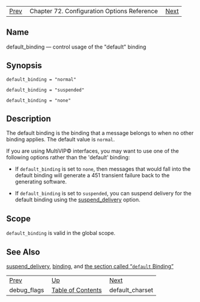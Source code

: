 |     |     |     |
| --- | --- | --- |
| [Prev](conf.ref.debug_flags)  | Chapter 72. Configuration Options Reference |  [Next](conf.ref.default_charset) |

<a name="conf.ref.default_binding"></a>
## Name

default_binding — control usage of the "default" binding

## Synopsis

`default_binding = "normal"`

`default_binding = "suspended"`

`default_binding = "none"`

<a name="idp24174192"></a>
## Description

The default binding is the binding that a message belongs to when no other binding applies. The default value is `normal`.

If you are using MultiVIP© interfaces, you may want to use one of the following options rather than the 'default' binding:

*   If `default_binding` is set to `none`, then messages that would fall into the default binding will generate a 451 transient failure back to the generating software.

*   If `default_binding` is set to `suspended`, you can suspend delivery for the default binding using the [suspend_delivery](conf.ref.suspend_delivery "suspend_delivery") option.

<a name="idp24181936"></a>
## Scope

`default_binding` is valid in the global scope.

<a name="idp24184192"></a>
## See Also

[suspend_delivery](conf.ref.suspend_delivery "suspend_delivery"), [binding](conf.ref.binding "binding"), and [the section called “`default` Binding”](conf.ref.binding#conf.ref.binding.default "default Binding")

|     |     |     |
| --- | --- | --- |
| [Prev](conf.ref.debug_flags)  | [Up](config.options.ref) |  [Next](conf.ref.default_charset) |
| debug_flags  | [Table of Contents](index) |  default_charset |

